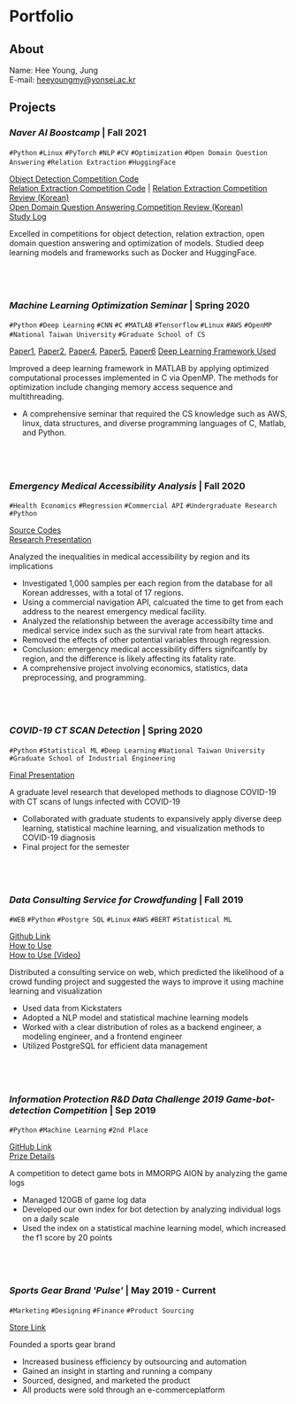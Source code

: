 # Portfolio
## About
Name: Hee Young, Jung </br>
E-mail: heeyoungmy@yonsei.ac.kr </br>

## Projects

### _Naver AI Boostcamp_ | Fall 2021
`#Python` `#Linux` `#PyTorch` `#NLP` `#CV` `#Optimization` `#Open Domain Question Answering` `#Relation Extraction` `#HuggingFace`

[Object Detection Competition Code](https://github.com/boostcampaitech2/image-classification-level1-30) </br>
[Relation Extraction Competition Code](https://github.com/boostcampaitech2/klue-level2-nlp-08) | [Relation Extraction Competition Review (Korean)](https://cheonggyemountain-sherpa.github.io/KLUE_RE/)</br>
[Open Domain Question Answering Competition Review (Korean)](https://cheonggyemountain-sherpa.github.io/MRC-Open-Domain-Question-Answering/) </br>
[Study Log](https://hyeong01.github.io/categories/) </br>

Excelled in competitions for object detection, relation extraction, open domain question answering and optimization of models. Studied deep learning models and frameworks such as Docker and HuggingFace.
##  

### _Machine Learning Optimization Seminar_ | Spring 2020
`#Python` `#Deep Learning` `#CNN` `#C` `#MATLAB` `#Tensorflow` `#Linux` `#AWS` `#OpenMP` `#National Taiwan University` `#Graduate School of CS`

[Paper1](https://drive.google.com/file/d/1wB07L8HOzBTs1myBzXWTezAlmOZYZ87b/view?usp=sharing), [Paper2](https://drive.google.com/file/d/1P8NCw7mchoivFPdRvJveuB0F2BsWJUwr/view?usp=sharing), [Paper4](https://drive.google.com/file/d/1T8DCpRTjOoDEUBXWG9-hE6qKDHYw1KCF/view?usp=sharing), [Paper5](https://drive.google.com/file/d/1819iXIHv5MEqzTQLBIK3xRthhZJ7nddy/view?usp=sharing), [Paper6](https://drive.google.com/file/d/1r4pRdmk62SNxR1ANTgq7DiJXNDPa-1S5/view?usp=sharing)
[Deep Learning Framework Used](https://github.com/cjlin1/simpleNN)

Improved a deep learning framework in MATLAB by applying optimized computational processes implemented in C via OpenMP. The methods for optimization include changing memory access sequence and multithreading. <br>
* A comprehensive seminar that required the CS knowledge such as AWS, linux, data structures, and diverse programming languages of  C, Matlab, and Python.
##  

### _Emergency Medical Accessibility Analysis_ | Fall 2020
`#Health Economics` `#Regression` `#Commercial API` `#Undergraduate Research` `#Python`

[Source Codes](https://github.com/hyeong01/Emergency-Medical-Accessibility) <br>
[Research Presentation](https://drive.google.com/file/d/1oxgDFhnuKv_zIlZ9ixoEksBy26_LSX7C/view)

Analyzed the inequalities in medical accessibility by region and its implications <br>
* Investigated 1,000 samples per each region from the database for all Korean addresses, with a total of 17 regions.
* Using a commercial navigation API, calcuated the time to get from each address to the nearest emergency medical facility.
* Analyzed the relationship between the average accessibilty time and medical service index such as the survival rate from heart attacks. 
* Removed the effects of other potential variables through regression.
* Conclusion: emergency medical accessibility differs signifcantly by region, and the difference is likely affecting its fatality rate.
* A comprehensive project involving economics, statistics, data preprocessing, and programming. 
##  

### _COVID-19 CT SCAN Detection_ | Spring 2020
`#Python` `#Statistical ML` `#Deep Learning` `#National Taiwan University` `#Graduate School of Industrial Engineering`

[Final Presentation](https://velog.io/@hyeong/COVID-19-CT-SCAN-Data)

A graduate level research that developed methods to diagnose COVID-19 with CT scans of lungs infected with COVID-19 <br>
* Collaborated with graduate students to expansively apply diverse deep learning, statistical machine learning, and visualization methods to COVID-19 diagnosis
* Final project for the semester
##  

### _Data Consulting Service for Crowdfunding_ | Fall 2019
`#WEB` `#Python` `#Postgre SQL` `#Linux` `#AWS` `#BERT` `#Statistical ML`

[Github Link](https://github.com/whoareyouwhoami/ProjectTellus) <br>
[How to Use](https://github.com/whoareyouwhoami/KickHelpers.com) <br>
[How to Use (Video)](https://www.youtube.com/watch?v=Ip4ZgvXLvSI)

Distributed a consulting service on web, which predicted the likelihood of a crowd funding project and suggested the ways to improve it using machine learning and visualization <br>
* Used data from Kickstaters
* Adopted a NLP model and statistical machine learning models
* Worked with a clear distribution of roles as a backend engineer, a modeling engineer, and a frontend engineer 
* Utilized PostgreSQL for efficient data management
##  

### _Information Protection R&D Data Challenge 2019 Game-bot-detection Competition_ | Sep 2019
`#Python` `#Machine Learning` `#2nd Place`

[GitHub Link](https://github.com/Nanjangpan/Game-bot-detection) <br>
[Prize Details](https://www.kisis.or.kr/kisis/subIndex/282.do)

A competition to detect game bots in MMORPG AION by analyzing the game logs <br>
* Managed 120GB of game log data
* Developed our own index for bot detection by analyzing individual logs on a daily scale
* Used the index on a statistical machine learning model, which increased the f1 score by 20 points
##  

### _Sports Gear Brand 'Pulse'_ | May 2019 - Current
`#Marketing` `#Designing` `#Finance` `#Product Sourcing`

[Store Link](https://smartstore.naver.com/pulz) <br>

Founded a sports gear brand <br>
* Increased business efficiency by outsourcing and automation
* Gained an insight in starting and running a company
* Sourced, designed, and marketed the product
* All products were sold through an e-commerceplatform
##  
